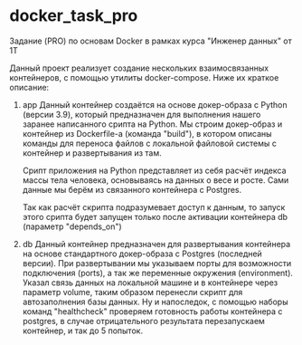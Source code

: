 # docker_task_pro
Задание (PRO) по основам Docker в рамках курса "Инженер данных" от 1Т

Данный проект реализует создание нескольких взаимосвязанных контейнеров, с помощью утилиты docker-compose. Ниже их краткое описание:

1. app
    Данный контейнер создаётся на основе докер-образа с Python (версии 3.9), который предназначен для выполнения нашего заранее написанного срипта на Python. Мы строим докер-образ и контейнер из Dockerfile-а (команда "build"), в котором описаны команды для переноса файлов с локальной файловой системы с контейнер и развертывания из там.
    
    Срипт приложения на Python представляет из себя расчёт индекса массы тела человека, основываясь на данных о весе и росте. Сами данные мы берём из связанного контейнера с Postgres.

    Так как расчёт скрипта подразумевает доступ к данным, то запуск этого срипта будет запущен только после активации контейнера db (параметр "depends_on")

2. db
    Данный контейнер предназначен для развертывания контейнера на основе стандартного докер-образа с Postgres (последней версии). При развертывании мы указываем порты для возможности подключения (ports), а так же переменные окружения (environment). Указал связь данных на локальной машине и в контейнере через параметр volume, таким образом перенесли скрипт для автозаполнения базы данных.
    Ну и напоследок, с помощью наборы команд "healthcheck" проверяем готовность работы контейнера с postgres, в случае отрицательного результата перезапускаем контейнер, и так до 5 попыток.

